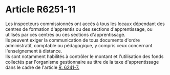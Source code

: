 # Article R6251-11

  
Les inspecteurs commissionnés ont accès à tous les locaux dépendant des centres de formation d'apprentis ou des sections d'apprentissage, ou utilisés par ces centres ou ces sections d'apprentissage.   
Ils peuvent exiger la communication de tous documents d'ordre administratif, comptable ou pédagogique, y compris ceux concernant l'enseignement à distance.   
Ils sont notamment habilités à contrôler le montant et l'utilisation des fonds collectés par l'organisme gestionnaire au titre de la taxe d'apprentissage dans le cadre de l'article [R. 6241-7.][1]

 [1]: /affichCodeArticle.do?cidTexte=LEGITEXT000006072050&idArticle=LEGIARTI000018497744&dateTexte=&categorieLien=cid